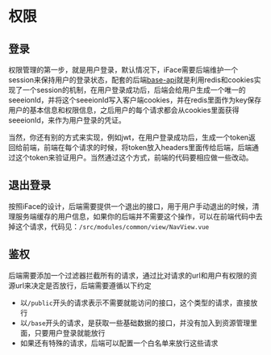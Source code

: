 # 权限

## 登录

权限管理的第一步，就是用户登录，默认情况下，iFace需要后端维护一个session来保持用户的登录状态，配套的后端[base-api](https://github.com/ccqiuqiu/base-api)就是利用redis和cookies实现了一个session的机制，在用户登录成功后，后端会给用户生成一个唯一的seeeionId，并将这个seeeionId写入客户端cookies，并在redis里面作为key保存用户的基本信息和权限信息，之后用户的每个请求都会从cookies里面获得seeeionId，来作为用户登录的凭证。

当然，你还有别的方式来实现，例如jwt，在用户登录成功后，生成一个token返回给前端，前端在每个请求的时候，将token放入headers里面传给后端，后端通过这个token来验证用户。当然通过这个方式，前端的代码要相应做一些改动。

## 退出登录

按照iFace的设计，后端需要提供一个退出的接口，用于用户手动退出的时候，清理服务端缓存的用户信息，如果你的后端并不需要这个操作，可以在前端代码中去掉这个请求，代码见：`/src/modules/common/view/NavView.vue`

## 鉴权

后端需要添加一个过滤器拦截所有的请求，通过比对请求的url和用户有权限的资源url来决定是否放行，后端需要遵循以下约定

* 以`/public`开头的请求表示不需要就能访问的接口，这个类型的请求，直接放行
* 以`/base`开头的请求，是获取一些基础数据的接口，并没有加入到资源管理里面，只要用户登录就能放行
* 如果还有特殊的请求，后端可以配置一个白名单来放行这些请求

